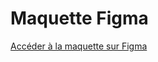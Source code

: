 # Maquette Figma

 [Accéder à la maquette sur Figma](https://www.figma.com/design/yjrFKen9fHs2rHLMatFtWO/ZemZem-TP?node-id=1-61&t=cb56NbHLJxdsMvnm-0)